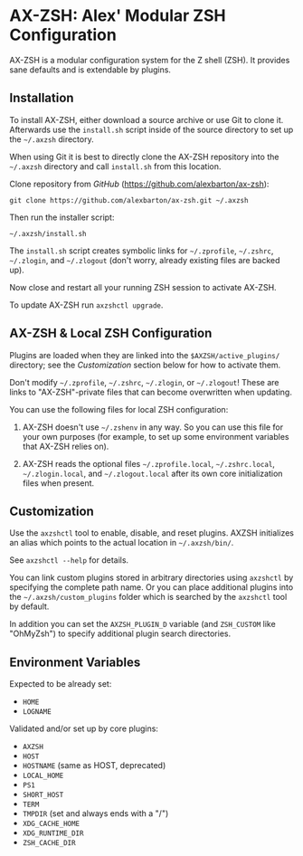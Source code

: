 AX-ZSH: Alex' Modular ZSH Configuration
=======================================

AX-ZSH is a modular configuration system for the Z shell (ZSH).
It provides sane defaults and is extendable by plugins.

Installation
------------

To install AX-ZSH, either download a source archive or use Git to clone it.
Afterwards use the `install.sh` script inside of the source directory to set
up the `~/.axzsh` directory.

When using Git it is best to directly clone the AX-ZSH repository into the
`~/.axzsh` directory and call `install.sh` from this location.

Clone repository from _GitHub_ (<https://github.com/alexbarton/ax-zsh>):

    git clone https://github.com/alexbarton/ax-zsh.git ~/.axzsh

Then run the installer script:

    ~/.axzsh/install.sh

The `install.sh` script creates symbolic links for `~/.zprofile`, `~/.zshrc`,
`~/.zlogin`, and `~/.zlogout` (don't worry, already existing files are backed
up).

Now close and restart all your running ZSH session to activate AX-ZSH.

To update AX-ZSH run `axzshctl upgrade`.

AX-ZSH & Local ZSH Configuration
--------------------------------

Plugins are loaded when they are linked into the `$AXZSH/active_plugins/`
directory; see the _Customization_ section below for how to activate them.

Don't modify `~/.zprofile`, `~/.zshrc`, `~/.zlogin`, or `~/.zlogout`! These
are links to "AX-ZSH"-private files that can become overwritten when updating.

You can use the following files for local ZSH configuration:

1. AX-ZSH doesn't use `~/.zshenv` in any way. So you can use this file for your
   own purposes (for example, to set up some environment variables that AX-ZSH
   relies on).

2. AX-ZSH reads the optional files `~/.zprofile.local`, `~/.zshrc.local`,
   `~/.zlogin.local`, and `~/.zlogout.local` after its own core initialization
   files when present.

Customization
-------------

Use the `axzshctl` tool to enable, disable, and reset plugins. AXZSH
initializes an alias which points to the actual location in `~/.axzsh/bin/`.

See `axzshctl --help` for details.

You can link custom plugins stored in arbitrary directories using `axzshctl`
by specifying the complete path name. Or you can place additional plugins into
the `~/.axzsh/custom_plugins` folder which is searched by the `axzshctl` tool
by default.

In addition you can set the `AXZSH_PLUGIN_D` variable (and `ZSH_CUSTOM` like
"OhMyZsh") to specify additional plugin search directories.

Environment Variables
---------------------

Expected to be already set:

* `HOME`
* `LOGNAME`

Validated and/or set up by core plugins:

* `AXZSH`
* `HOST`
* `HOSTNAME` (same as HOST, deprecated)
* `LOCAL_HOME`
* `PS1`
* `SHORT_HOST`
* `TERM`
* `TMPDIR` (set and always ends with a "/")
* `XDG_CACHE_HOME`
* `XDG_RUNTIME_DIR`
* `ZSH_CACHE_DIR`
